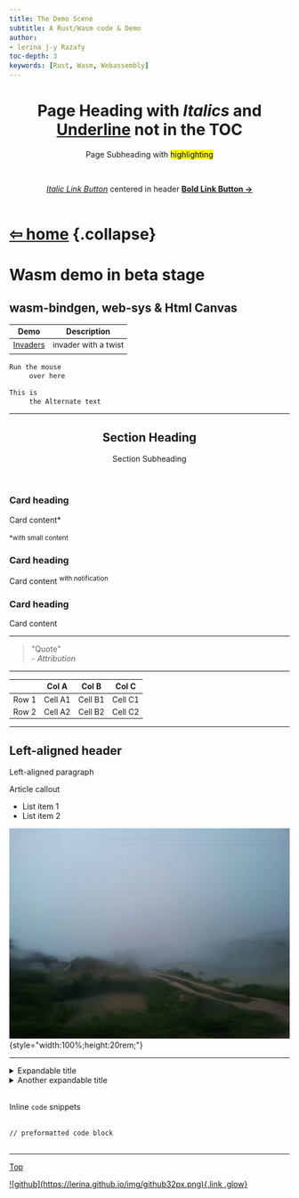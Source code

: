 ```yaml
---
title: The Demo Scene
subtitle: A Rust/Wasm code & Demo
author:
- lerina j-y Razafy
toc-depth: 3
keywords: [Rust, Wasm, Webassembly]
---
```

<style>:root{--color-bg: linear-gradient(45deg, #72A0C1,#B0C4DE);}</style>

<header>
        <h1>Page Heading with <i>Italics</i> and <u>Underline</u> not in the TOC</h1>
        <p>Page Subheading with <mark>highlighting</mark></p>
        <br>
        <p><a href="#"><i>Italic Link Button</i></a> centered in header <a href="#"><b>Bold Link Button &rarr;</b></a></p>
</header>
<main>

# <a href="../index.html">⇦ home</a> {.collapse}

# Wasm demo in beta stage

## wasm-bindgen, web-sys & Html Canvas

| Demo   | Description                 |
|:------:|-----------------------------|
| [Invaders](./invaders/index.html)    | invader with a twist | 
| | |



<div class="alt-pre">

```
Run the mouse 
     over here         
```
```
This is 
     the Alternate text
```

</div>  


<hr>
<section id="section-1">
<header>
<h2>Section Heading</h2>
<p>Section Subheading</p>
</header>
<aside>
<h3>Card heading</h3>
<p>Card content*</p>
<p><small>*with small content</small></p>
</aside>
<aside>
<h3>Card heading</h3>
<p>Card content <sup>with notification</sup></p>
</aside>
<aside>
<h3>Card heading</h3>
<p>Card content</p>
</aside>
</section>
<hr>
<section>
<blockquote>
"Quote"
<footer><i>- Attribution</i></footer>
</blockquote>
</section>
<hr>
<section>
<table>
<thead>
<tr>
    <th></th>
    <th>Col A</th>
    <th>Col B</th>
    <th>Col C</th>
</tr>
</thead>
<tr>
<td>Row 1</td>
<td>Cell A1</td>
<td>Cell B1</td>
<td>Cell C1</td>
</tr>
<tr>
<td>Row 2</td>
<td>Cell A2</td>
<td>Cell B2</td>
<td>Cell C2</td>
</tr>
</table>
</section>
<hr>
<article>
<h2>Left-aligned header</h2>
<p>Left-aligned paragraph</p>
<aside>
<p>Article callout</p>
</aside>
<ul>
<li>List item 1</li>
<li>List item 2</li>
</ul>
<!--
<figure>
<img alt="Stock photo" src="https://via.placeholder.com/1080x500?text=Amazing+stock+photo">
<figcaption><i>Image caption</i></figcaption>
</figure>
-->
</main>

![cyclone season](../img/rain.jpg "Before the storm"){style="width:100%;height:20rem;"}

<main>
</article>
<hr>
<div>
<details>
<summary>Expandable title</summary>
<p>Revealed content</p>
</details>
<details>
<summary>Another expandable title</summary>
<p>More revealed content</p>
</details>
<br>
<p>Inline <code>code</code> snippets</p>
<pre>
<code>
// preformatted code block
</code>
</pre>
</div>
<hr>

[Top](#TOC)

</main>
<footer>
  <a href="https://github.com/lerina" target="_blank" title="github">![github](https://lerina.github.io/img/github32px.png){.link .glow}
  </a>
</footer>

